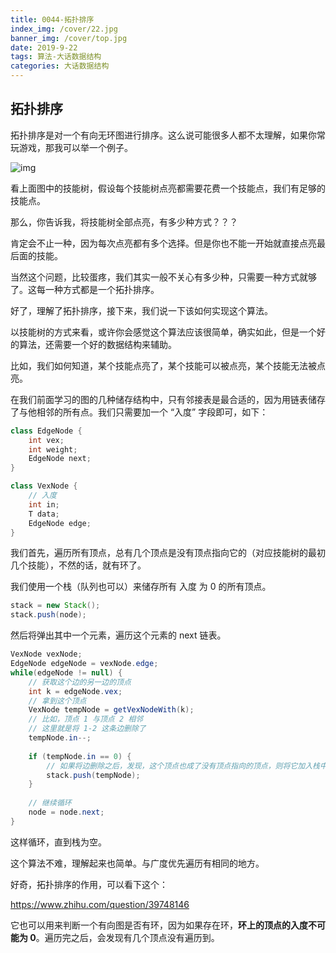 ```yaml
---
title: 0044-拓扑排序
index_img: /cover/22.jpg
banner_img: /cover/top.jpg
date: 2019-9-22
tags: 算法-大话数据结构
categories: 大话数据结构
---
```




## 拓扑排序

拓扑排序是对一个有向无环图进行排序。这么说可能很多人都不太理解，如果你常玩游戏，那我可以举一个例子。

![img](https://timgsa.baidu.com/timg?image&quality=80&size=b9999_10000&sec=1576404765696&di=926d4fc3afb2b3cffcc7351514625644&imgtype=0&src=http%3A%2F%2Fi0.hdslb.com%2Fbfs%2Farticle%2F3ca47d4461b1294e8a0fb12d84b18c8b25a13821.jpg)

看上面图中的技能树，假设每个技能树点亮都需要花费一个技能点，我们有足够的技能点。

那么，你告诉我，将技能树全部点亮，有多少种方式？？？

肯定会不止一种，因为每次点亮都有多个选择。但是你也不能一开始就直接点亮最后面的技能。

当然这个问题，比较蛋疼，我们其实一般不关心有多少种，只需要一种方式就够了。这每一种方式都是一个拓扑排序。



好了，理解了拓扑排序，接下来，我们说一下该如何实现这个算法。

以技能树的方式来看，或许你会感觉这个算法应该很简单，确实如此，但是一个好的算法，还需要一个好的数据结构来辅助。

比如，我们如何知道，某个技能点亮了，某个技能可以被点亮，某个技能无法被点亮。

在我们前面学习的图的几种储存结构中，只有邻接表是最合适的，因为用链表储存了与他相邻的所有点。我们只需要加一个 “入度” 字段即可，如下：

```java
class EdgeNode {
    int vex;
    int weight;
    EdgeNode next;
}

class VexNode {
    // 入度
    int in;
    T data;
    EdgeNode edge;
}
```

我们首先，遍历所有顶点，总有几个顶点是没有顶点指向它的（对应技能树的最初几个技能），不然的话，就有环了。

我们使用一个栈（队列也可以）来储存所有 入度 为 0 的所有顶点。

```java
stack = new Stack();
stack.push(node);
```

然后将弹出其中一个元素，遍历这个元素的 next 链表。

```java
VexNode vexNode;
EdgeNode edgeNode = vexNode.edge;
while(edgeNode != null) {
    // 获取这个边的另一边的顶点
    int k = edgeNode.vex;
    // 拿到这个顶点
    VexNode tempNode = getVexNodeWith(k);
    // 比如，顶点 1 与顶点 2 相邻
    // 这里就是将 1-2 这条边删除了
    tempNode.in--;
    
    if (tempNode.in == 0) {
        // 如果将边删除之后，发现，这个顶点也成了没有顶点指向的顶点，则将它加入栈中
        stack.push(tempNode);
    }
    
    // 继续循环
    node = node.next;
}
```

这样循环，直到栈为空。



这个算法不难，理解起来也简单。与广度优先遍历有相同的地方。



好奇，拓扑排序的作用，可以看下这个：

https://www.zhihu.com/question/39748146

它也可以用来判断一个有向图是否有环，因为如果存在环，**环上的顶点的入度不可能为 0**。遍历完之后，会发现有几个顶点没有遍历到。

